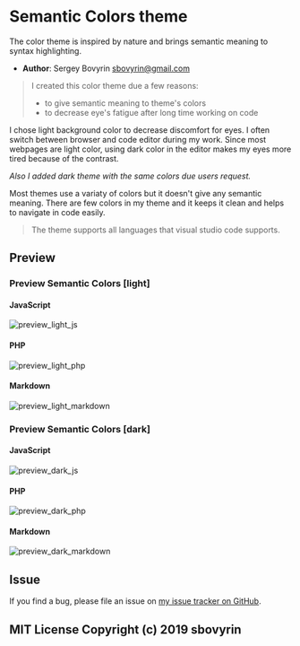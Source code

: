 # Semantic Colors theme

The color theme is inspired by nature and brings semantic meaning to syntax highlighting.

- **Author**: Sergey Bovyrin <sbovyrin@gmail.com>

> I created this color theme due a few reasons:
> - to give semantic meaning to theme's colors
> - to decrease eye's fatigue after long time working on code

I chose light background color to decrease discomfort for eyes. I often switch between browser and code editor during my work. Since most webpages are light color, using dark color in the editor makes my eyes more tired because of the contrast.

*Also I added dark theme with the same colors due users request.*

Most themes use a variaty of colors but it doesn't give any semantic meaning.
There are few colors in my theme and it keeps it clean and helps to navigate in code easily.

> The theme supports all languages that visual studio code supports.



## Preview

### Preview Semantic Colors [light]

#### JavaScript
![preview_light_js](https://raw.githubusercontent.com/sbovyrin/semantic-colors-theme/master/assets/previews/light/js.png)

#### PHP
![preview_light_php](https://raw.githubusercontent.com/sbovyrin/semantic-colors-theme/master/assets/previews/light/php.png)

#### Markdown
![preview_light_markdown](https://raw.githubusercontent.com/sbovyrin/semantic-colors-theme/master/assets/previews/light/markdown.png)


### Preview Semantic Colors [dark]

#### JavaScript
![preview_dark_js](https://raw.githubusercontent.com/sbovyrin/semantic-colors-theme/master/assets/previews/dark/js.png)

#### PHP
![preview_dark_php](https://raw.githubusercontent.com/sbovyrin/semantic-colors-theme/master/assets/previews/dark/php.png)

#### Markdown
![preview_dark_markdown](https://raw.githubusercontent.com/sbovyrin/semantic-colors-theme/master/assets/previews/dark/markdown.png)



## Issue
If you find a bug, please file an issue on [my issue tracker on GitHub](https://github.com/sbovyrin/semantic-colors-theme/issues).



## MIT License Copyright (c) 2019 sbovyrin